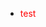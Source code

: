 <style>
    a {
        color: red;
    }
</style>

<ul>
<li><a style="text-decoration: none;">test</a></li>
</ul>
